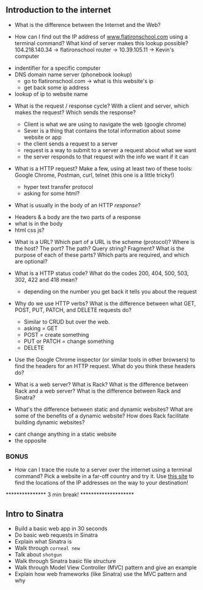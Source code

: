 ## Introduction to the internet

* What is the difference between the Internet and the Web?

* How can I find out the IP address of www.flatironschool.com using a terminal command? What kind of server makes this lookup possible?
  104.218.140.34 -> flatironschool
  router ->
  10.39.105.11 -> Kevin's computer

- indentifier for a specific computer
- DNS domain name server (phonebook lookup)
  - go to flatironschool.com -> what is this website's ip
  - get back some ip address
- lookup of ip to website name

* What is the request / response cycle? With a client and server, which makes the request? Which sends the response?
  - Client is what we are using to navigate the web (google chrome)
  - Sever is a thing that contains the total information about some website or app
  - the client sends a request to a server
  - request is a way to submit to a server a request about what we want
  - the server responds to that request with the info we want if it can

* What is a HTTP request? Make a few, using at least two of these tools: Google Chrome, Postman, curl, telnet (this one is a little tricky!)
  - hyper text transfer protocol
  - asking for some html?

* What is usually in the body of an HTTP _response_?
- Headers & a body are the two parts of a response
- what is in the body
- html css js?

* What is a URL? Which part of a URL is the scheme (protocol)? Where is the host? The port? The path? Query string? Fragment? What is the purpose of each of these parts? Which parts are required, and which are optional?


* What is a HTTP status code? What do the codes 200, 404, 500, 503, 302, 422 and 418 mean?
  - depending on the number you get back it tells you about the request

* Why do we use HTTP verbs? What is the difference between what GET, POST, PUT, PATCH, and DELETE requests do?
  - Similar to CRUD but over the web.
  - asking = GET
  - POST = create something
  - PUT or PATCH = change something
  - DELETE

* Use the Google Chrome inspector (or similar tools in other browsers) to find the headers for an HTTP request. What do you think these headers do?

* What is a web server? What is Rack? What is the difference between Rack and a web server? What is the difference between Rack and Sinatra?

* What's the difference between static and dynamic websites? What are some of the benefits of a dynamic website? How does Rack facilitate building dynamic websites?
- cant change anything in a static website
- the opposite

### BONUS
* How can I trace the route to a server over the internet using a terminal command? Pick a website in a far-off country and try it. Use [this site](https://iplocation.com/) to find the locations of the IP addresses on the way to your destination!

*************** 3 min break! ********************













## Intro to Sinatra
* Build a basic web app in 30 seconds
* Do basic web requests in Sinatra
* Explain what Sinatra is
* Walk through `corneal new`
* Talk about `shotgun`
* Walk through Sinatra basic file structure
* Walk through Model View Controller \(MVC\) pattern and give an example
* Explain how web frameworks \(like Sinatra\) use the MVC pattern and why

